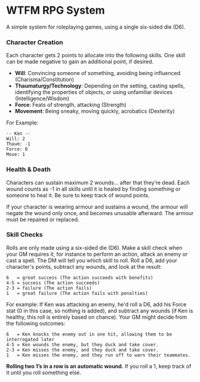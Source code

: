 # WTFM RPG System
A simple system for roleplaying games, using a single six-sided die (D6).

### Character Creation
Each character gets 2 points to allocate into the following skills.
One skill can be made negative to gain an additional point, if desired.
- **Will**: Convincing someone of something, avoiding being influenced (Charisma/Constitution)
- **Thaumaturgy/Technology**: Depending on the setting, casting spells, identifying the properties of objects, or using unfamiliar devices (Intelligence/Wisdom)
- **Force**: Feats of strength, attacking (Strength)
- **Movement**: Being sneaky, moving quickly, acrobatics (Dexterity)

For Example:
```
-- Ken --
Will: 2
Thaum: -1
Force: 0
Move: 1
```


### Health & Death
Characters can sustain maximum 2 wounds… after that they’re dead.
Each wound counts as -1 in all skills until it is healed by finding something or someone to heal it.
Be sure to keep track of wound points.

If your character is wearing armour and sustains a wound, the armour will negate the wound only once, and becomes unusable afterward. The armour must be repaired or replaced.


### Skill Checks
Rolls are only made using a six-sided die (D6). Make a skill check when your GM requires it, for instance to perform an action, attack an enemy or cast a spell. The DM will tell you which skill to roll. Roll a D6, add your character's points, subtract any wounds, and look at the result:

```
6   = great success (The action succeeds with benefits)
4-5 = success (The action succeeds)
2-3 = failure (The action fails)
1   = great failure (The action fails with penalties)
```

For example: If Ken was attacking an enemy, he'd roll a D6, add his Force stat (0 in this case, so nothing is added), and subtract any wounds (if Ken is healthy, this roll is entirely based on chance).
Your GM might decide from the following outcomes:

```
6   = Ken knocks the enemy out in one hit, allowing them to be interrogated later
4-5 = Ken wounds the enemy, but they duck and take cover.
2-3 = Ken misses the enemy, and they duck and take cover.
1   = Ken misses the enemy, and they run off to warn their teammates.
```

**Rolling two 1’s in a row is an automatic wound.** If you roll a 1, keep track of it until you roll something else.
